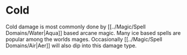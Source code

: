 # Cold

Cold damage is most commonly done by [[../Magic/Spell Domains/Water\|Aqua]] based arcane magic. Many ice based spells are popular among the worlds mages. Occasionally [[../Magic/Spell Domains/Air\|Aer]] will also dip into this damage type.